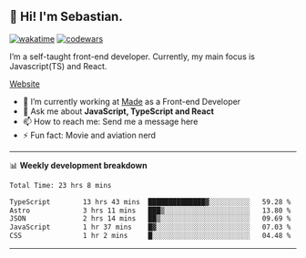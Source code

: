 ## 👋 Hi! I'm Sebastian.

[![wakatime](https://wakatime.com/badge/user/df0036c6-328a-4a39-be9b-e49417ed22a1.svg)](https://wakatime.com/@df0036c6-328a-4a39-be9b-e49417ed22a1)
[![codewars](https://www.codewars.com/users/sebavuye/badges/small)](https://www.codewars.com/users/sebavuye)

I’m a self-taught front-end developer. Currently, my main focus is Javascript(TS) and React.

[Website](https://sebastianvuye.be)

- 🔭 I’m currently working at [Made](https://made.be/) as a Front-end Developer
- 💬 Ask me about **JavaScript, TypeScript and React**
- 📫 How to reach me: Send me a message here
- ⚡ Fun fact: Movie and aviation nerd

-------

📊 **Weekly development breakdown**

<!--START_SECTION:waka-->

```txt
Total Time: 23 hrs 8 mins

TypeScript        13 hrs 43 mins  ██████████████▓░░░░░░░░░░   59.28 %
Astro             3 hrs 11 mins   ███▒░░░░░░░░░░░░░░░░░░░░░   13.80 %
JSON              2 hrs 14 mins   ██▒░░░░░░░░░░░░░░░░░░░░░░   09.69 %
JavaScript        1 hr 37 mins    █▓░░░░░░░░░░░░░░░░░░░░░░░   07.03 %
CSS               1 hr 2 mins     █░░░░░░░░░░░░░░░░░░░░░░░░   04.48 %
```

<!--END_SECTION:waka-->
-------
